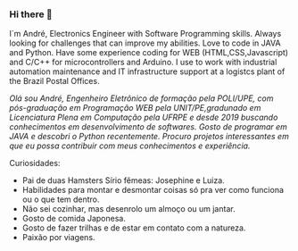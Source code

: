 ### Hi there 👋

<!--
**Andre1312/Andre1312** is a ✨ _special_ ✨ repository because its `README.md` (this file) appears on your GitHub profile.

Here are some ideas to get you started:
-->
<!--
- 🔭 I’m currently working on ...
- 🌱 I’m currently learning ...
- 👯 I’m looking to collaborate on ...
- 🤔 I’m looking for help with ...
- 💬 Ask me about ...
- 📫 How to reach me: ...
- 😄 Pronouns: ...
- ⚡ Fun fact: ...
-->
I´m André, Electronics Engineer with Software Programming skills. Always looking for challenges that can improve my abilities. Love to code in JAVA and Python. Have some experience coding for WEB (HTML,CSS,Javascript) and C/C++ for microcontrollers and Arduino. I use to work with industrial automation maintenance and IT infrastructure support at a logistcs plant of the Brazil Postal Offices.

_Olá sou André, Engenheiro Eletrônico de formação pela POLI/UPE, com pós-graduação em Programação WEB pela UNIT/PE,gradunado em Licenciatura Plena em Computação pela UFRPE e desde 2019 buscando conhecimentos em desenvolvimento de softwares. Gosto de programar em JAVA e descobri o Python recentemente. Procuro projetos interessantes em que eu possa contribuir com meus conhecimentos e experiência._

Curiosidades:
* Pai de duas Hamsters Sírio fêmeas: Josephine e Luiza.
* Habilidades para montar e desmontar coisas só pra ver como funciona ou o que tem dentro.
* Não sei cozinhar, mas desenrolo um almoço ou um jantar.
* Gosto de comida Japonesa.
* Gosto de fazer trilhas e de estar em contato com a natureza.
* Paixão por viagens.
